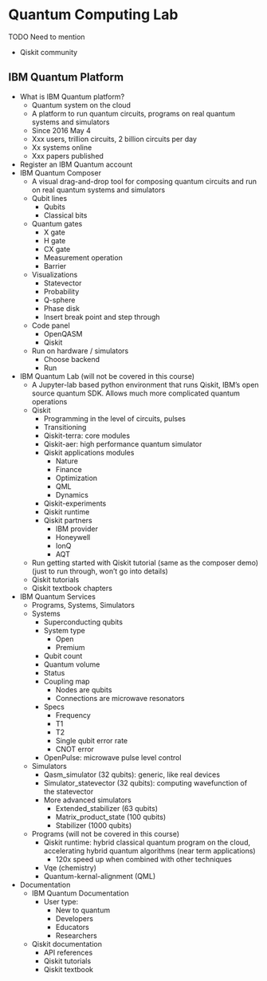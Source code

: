 # Quantum Computing Lab

TODO
Need to mention
- Qiskit community


## IBM Quantum Platform

- What is IBM Quantum platform?
    - Quantum system on the cloud
    - A platform to run quantum circuits, programs on real quantum systems and simulators
    - Since 2016 May 4
    - Xxx users, trillion circuits, 2 billion circuits per day
    - Xx systems online
    - Xxx papers published
- Register an IBM Quantum account
- IBM Quantum Composer
    - A visual drag-and-drop tool for composing quantum circuits and run on real quantum systems and simulators
    - Qubit lines
        - Qubits
        - Classical bits
    - Quantum gates
        - X gate
        - H gate
        - CX gate
        - Measurement operation
        - Barrier
    - Visualizations
        - Statevector
        - Probability
        - Q-sphere
        - Phase disk
        - Insert break point and step through
    - Code panel
        - OpenQASM
        - Qiskit
    - Run on hardware / simulators
        - Choose backend
        - Run
- IBM Quantum Lab (will not be covered in this course)
    - A Jupyter-lab based python environment that runs Qiskit, IBM’s open source quantum SDK. Allows much more complicated quantum operations
    - Qiskit
        - Programming in the level of circuits, pulses
        - Transitioning
        - Qiskit-terra: core modules
        - Qiskit-aer: high performance quantum simulator
        - Qiskit applications modules
            - Nature
            - Finance
            - Optimization
            - QML
            - Dynamics
        - Qiskit-experiments
        - Qiskit runtime
        - Qiskit partners
            - IBM provider
            - Honeywell
            - IonQ
            - AQT
    - Run getting started with Qiskit tutorial (same as the composer demo) (just to run through, won’t go into details)
    - Qiskit tutorials
    - Qiskit textbook chapters
- IBM Quantum Services
    - Programs, Systems, Simulators
    - Systems
        - Superconducting qubits
        - System type
            - Open
            - Premium
        - Qubit count
        - Quantum volume
        - Status
        - Coupling map
            - Nodes are qubits
            - Connections are microwave resonators
        - Specs
            - Frequency
            - T1
            - T2
            - Single qubit error rate
            - CNOT error
        - OpenPulse: microwave pulse level control
    - Simulators
        - Qasm_simulator (32 qubits): generic, like real devices
        - Simulator_statevector (32 qubits): computing wavefunction of the statevector
        - More advanced simulators
            - Extended_stabilizer (63 qubits)
            - Matrix_product_state (100 qubits)
            - Stabilizer (1000 qubits)
    - Programs (will not be covered in this course)
        - Qiskit runtime: hybrid classical quantum program on the cloud, accelerating hybrid quantum algorithms (near term applications)
            - 120x speed up when combined with other techniques
        - Vqe (chemistry)
        - Quantum-kernal-alignment (QML)
- Documentation
    - IBM Quantum Documentation
        - User type:
            - New to quantum
            - Developers
            - Educators
            - Researchers
    - Qiskit documentation
        - API references
        - Qiskit tutorials
        - Qiskit textbook
